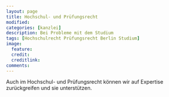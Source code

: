 ```yaml
---
layout: page
title: Hochschul- und Prüfungsrecht
modified:
categories: [kanzlei]
description: Bei Probleme mit dem Studium
tags: [Hochschulrecht Prüfungsrecht Berlin Studium]
image:
  feature:
  credit:
  creditlink:
comments:
---
```

Auch im Hochschul- und Prüfungsrecht können wir auf Expertise zurückgreifen und sie unterstützen.
